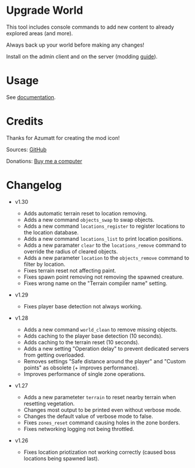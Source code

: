 # Upgrade World

This tool includes console commands to add new content to already explored areas (and more).

Always back up your world before making any changes!

Install on the admin client and on the server (modding [guide](https://youtu.be/L9ljm2eKLrk)).

# Usage

See [documentation](https://github.com/JereKuusela/valheim-upgrade_world/blob/main/README.md).

# Credits

Thanks for Azumatt for creating the mod icon!

Sources: [GitHub](https://github.com/JereKuusela/valheim-upgrade_world)

Donations: [Buy me a computer](https://www.buymeacoffee.com/jerekuusela)

# Changelog

- v1.30
	- Adds automatic terrain reset to location removing.
	- Adds a new command `objects_swap` to swap objects.
	- Adds a new command `locations_register` to register locations to the location database.
	- Adds a new command `locations_list` to print location positions.
	- Adds a new paramater `clear` to the `locations_remove` command to override the radius of cleared objects.
	- Adds a new parameter `location` to the `objects_remove` command to filter by location.
	- Fixes terrain reset not affecting paint.
	- Fixes spawn point removing not removing the spawned creature.
	- Fixes wrong name on the "Terrain compiler name" setting.

- v1.29
	- Fixes player base detection not always working.

- v1.28
	- Adds a new command `world_clean` to remove missing objects.
	- Adds caching to the player base detection (10 seconds).
	- Adds caching to the terrain reset (10 seconds).
	- Adds a new setting "Operation delay" to prevent dedicated servers from getting overloaded.
	- Removes settings "Safe distance around the player" and "Custom points" as obsolete (+ improves performance).
	- Improves performance of single zone operations.

- v1.27
	- Adds a new parameteter `terrain` to reset nearby terrain when resetting vegetation.
	- Changes most output to be printed even without verbose mode.
	- Changes the default value of verbose mode to false.
	- Fixes `zones_reset` command causing holes in the zone borders.
	- Fixes networking logging not being throttled.

- v1.26
	- Fixes location priotization not working correctly (caused boss locations being spawned last).
